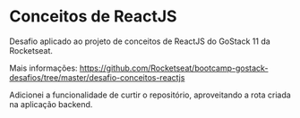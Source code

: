 # Conceitos de ReactJS

Desafio aplicado ao projeto de conceitos de ReactJS do GoStack 11 da Rocketseat. <br>

Mais informações: https://github.com/Rocketseat/bootcamp-gostack-desafios/tree/master/desafio-conceitos-reactjs <br>

Adicionei a funcionalidade de curtir o repositório, aproveitando a rota criada na aplicação backend.

